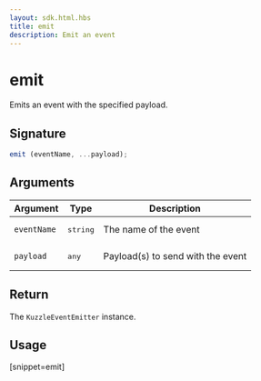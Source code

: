 ```yaml
---
layout: sdk.html.hbs
title: emit
description: Emit an event
---
```


# emit

Emits an event with the specified payload.


## Signature

```js
emit (eventName, ...payload);
```

## Arguments

| Argument   | Type     | Description      |
| ---------- | -------- | -------- |
| `eventName`    | <pre>string</pre> | The name of the event |
| `payload` | <pre>any</pre> | Payload(s) to send with the event     |

## Return

The `KuzzleEventEmitter` instance.

## Usage

[snippet=emit]

